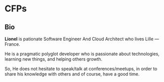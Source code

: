 # CFPs



## Bio

**Lionel** is pationate Software Engineer And Cloud Architect who lives Lille — France.

He is a pragmatic polyglot developer who is passionate about technologies, learning new things, and helping others growth. 

So, He does not hesitate to speak/talk at conferences/meetups, in order to share his knowledge with others and of course, have a good time.